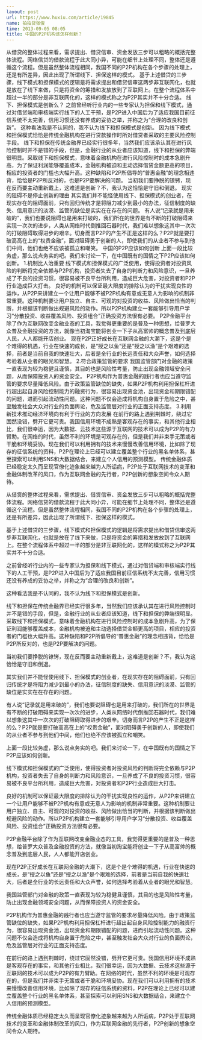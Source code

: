 ```yaml
---
layout: post
url: https://www.huxiu.com/article/19845
name: 拍拍贷张俊
time: 2013-09-05 08:05
title: 中国的P2P机构该怎样创新？
---
```

从借贷的整体过程来看，需求提出、借贷信审、资金发放三步可以粗略的概括完整体流程。网络信贷的借款流程于此大同小异，可能在细节上处理不同，整体还是遵循这个流程。但是虽然整体流程相同，我国不同的P2P机构在各个步骤的处理上，还是有所差异，因此出现了所谓线下、担保这样的模式。 基于上述借贷的三步骤，线下模式和担保模式的逻辑是将需求提出和借贷信审这两步非互联网化，也就是放在了线下来做，只是将资金的筹措和发放放到了互联网上。在整个流程体系中超过一半的部分是非互联网化的，这样的模式称之为P2P其实并不十分合适。 线下、担保模式是创新么？ 之前曾经听行业内的一些专家认为担保和线下模式，通过对借贷端和审核端实行线下的人工干预，是P2P进入中国后为了适应我国目前征信系统不太完善，信用习惯还没有养成的妥协之举，并称之为“合理的改良和创新”。 这种看法我是不认同的，我不认为线下和担保模式是创新。 因为线下模式和担保模式恰恰是传统金融机构在进行贷款操作时所对借贷者采取的主要风险控制手段。 线下和担保在传统金融界已经实行很多年，当然我们应该承认其在进行风险控制时并不是错的手段，但是，金融行业的从业者应该知道，线下和担保的弊端很明显。采取线下和担保模式，意味着金融机构在进行风险控制时的成本急剧升高，为了保证利润能够覆盖成本，金融机构被迫和主动选择借贷金额更高的项目，相应的投资者的门槛也大幅升高。这种缺陷和P2P所倡导的“普惠金融”的理念相违背，恰恰是P2P所反对的，也是P2P要解决的问题。 当初我们要挣脱的镣铐，现在反而要主动重新戴上，这难道是创新？不，我认为这恰恰是守旧和倒退。 现实的阻碍不是停止创新的理由 其实我们并不能怪使用线下、担保模式的创业者，在现实存在的阻碍面前，只有回归传统才是将阻力减少到最小的办法，征信制度的缺失、信用意识的淡漠、监管的缺位是实实在在存在的问题。 有人说“记录就是用来破的”，我们也要说阻碍也是用来打破的，我们所在的世界是有不断的打破阻碍来实现一次次的进步，人类从网络时代倒推回石器时代，我们难以想象这其中一次次的打破阻碍取得进步的艰辛。切身而言P2P的产生不正是这样的么？P2P就是要打破高高在上的“权贵金融”，面对阻碍勇于创新的人，即使我们的从业者不参与到他们中间，他们也绝不应该被孤立和嘲笑。 中国的P2P应该如何创新 上面一段比较务虚，那么说点务实的吧。我们来讨论一下，在中国既有的国情之下P2P应该如何创新。 1.机制比人治重要 线下模式和担保模式的广泛使用，使得投资者对投资风险的判断将完全依赖与P2P机构，投资者失去了自身的判断力和风险意识，一旦养成了不良的投资习惯，很容易被不良平台所利用，造成巨大危害，对投资者和P2P行业造成巨大打击。 良好的机制可以保证最大限度的排除认为的干扰实现良性的运作，从P2P来讲建立一个让用户能够不被P2P机构有意或无意人为影响的机制非常重要。这种机制要让用户独立、自主、可观的对投资的收益、风险做出恰当的判断，并根据该判断做出规避风险的动作。所以P2P机构建立一套能够引导用户学习“分散投资、收益覆盖风险、投资组合”正确投资方法很有必要。 P2P金融平台除了作为互联网改变金融业态的工具，我觉得更重要的是普及一种思想，给普罗大众普及金融投资的方法，就像当初淘宝能将创业一下子从高富帅的概念普及到底层人民，人人都能开店创业。 现在P2P正好成长在互联网金融的大潮下，这是个是个难得的机遇，行业在快速的成长，是“授之以鱼”还是“授之以渔”是个艰难的选择，前者是当前自我的快速壮大，后者是全行业的长远责任和大众声誉，如何选择考验着从业者的眼光和智慧。 2.符合政策监管的要求 我国监管部门对金融的政策一直表现为较为稳健且谨慎，其目的也是风险性考量，防止出现金融领域安全问题，从而保障投资人的资金安全。 P2P机构作为普惠金融的践行者也应当遵守监管的要求尽量降低风险。由于政策监管缺位的缺失，如果P2P机构利用担保杠杆进行超出起自身风险控制能力的融资行为，很容易出现资金池，出现资金和期限错配的问题，进而引起流动性问题。这种问题不仅会造成将机构自身置于危险之中，甚至触发社会大众对行业的负面舆论，危及监管层对行业的正面支持态度。 3.利用新技术推动经济环境向有利于行业的方向发展 在前行的路上遇到荆棘时，绕过它固然没错，劈开它更可贵。我国信用环境不成熟是客观存在的事实，和其他行业相比，我们很幸运，因为大数据、云技术这些源于互联网的技术可以成为P2P的有力臂助。在网络的时代，虽然不利的环境是可观存在的，但是我们并非束手无策或者干脆和环境妥协。现在我们可以利用拥有的技术来慢慢改善信用环境，比如除了现存的征信系统的资料，P2P在理论上已经可以建立覆盖整个行业的黑名单体系，甚至探索可以利用SNS和大数据结合，来建立个人信用的预测模型。 传统金融体质已经稳定太久而呈现官僚化迹象越来越为人所诟病，P2P处于互联网技术的变革和金融体制改革的风口，作为互联网金融的先行者，P2P创新的想象空间令众人期待。

从借贷的整体过程来看，需求提出、借贷信审、资金发放三步可以粗略的概括完整体流程。网络信贷的借款流程于此大同小异，可能在细节上处理不同，整体还是遵循这个流程。但是虽然整体流程相同，我国不同的P2P机构在各个步骤的处理上，还是有所差异，因此出现了所谓线下、担保这样的模式。

基于上述借贷的三步骤，线下模式和担保模式的逻辑是将需求提出和借贷信审这两步非互联网化，也就是放在了线下来做，只是将资金的筹措和发放放到了互联网上。在整个流程体系中超过一半的部分是非互联网化的，这样的模式称之为P2P其实并不十分合适。

之前曾经听行业内的一些专家认为担保和线下模式，通过对借贷端和审核端实行线下的人工干预，是P2P进入中国后为了适应我国目前征信系统不太完善，信用习惯还没有养成的妥协之举，并称之为“合理的改良和创新”。

这种看法我是不认同的，我不认为线下和担保模式是创新。

线下和担保在传统金融界已经实行很多年，当然我们应该承认其在进行风险控制时并不是错的手段，但是，金融行业的从业者应该知道，线下和担保的弊端很明显。采取线下和担保模式，意味着金融机构在进行风险控制时的成本急剧升高，为了保证利润能够覆盖成本，金融机构被迫和主动选择借贷金额更高的项目，相应的投资者的门槛也大幅升高。这种缺陷和P2P所倡导的“普惠金融”的理念相违背，恰恰是P2P所反对的，也是P2P要解决的问题。

当初我们要挣脱的镣铐，现在反而要主动重新戴上，这难道是创新？不，我认为这恰恰是守旧和倒退。

其实我们并不能怪使用线下、担保模式的创业者，在现实存在的阻碍面前，只有回归传统才是将阻力减少到最小的办法，征信制度的缺失、信用意识的淡漠、监管的缺位是实实在在存在的问题。

有人说“记录就是用来破的”，我们也要说阻碍也是用来打破的，我们所在的世界是有不断的打破阻碍来实现一次次的进步，人类从网络时代倒推回石器时代，我们难以想象这其中一次次的打破阻碍取得进步的艰辛。切身而言P2P的产生不正是这样的么？P2P就是要打破高高在上的“权贵金融”，面对阻碍勇于创新的人，即使我们的从业者不参与到他们中间，他们也绝不应该被孤立和嘲笑。

上面一段比较务虚，那么说点务实的吧。我们来讨论一下，在中国既有的国情之下P2P应该如何创新。

线下模式和担保模式的广泛使用，使得投资者对投资风险的判断将完全依赖与P2P机构，投资者失去了自身的判断力和风险意识，一旦养成了不良的投资习惯，很容易被不良平台所利用，造成巨大危害，对投资者和P2P行业造成巨大打击。

良好的机制可以保证最大限度的排除认为的干扰实现良性的运作，从P2P来讲建立一个让用户能够不被P2P机构有意或无意人为影响的机制非常重要。这种机制要让用户独立、自主、可观的对投资的收益、风险做出恰当的判断，并根据该判断做出规避风险的动作。所以P2P机构建立一套能够引导用户学习“分散投资、收益覆盖风险、投资组合”正确投资方法很有必要。

P2P金融平台除了作为互联网改变金融业态的工具，我觉得更重要的是普及一种思想，给普罗大众普及金融投资的方法，就像当初淘宝能将创业一下子从高富帅的概念普及到底层人民，人人都能开店创业。

现在P2P正好成长在互联网金融的大潮下，这是个是个难得的机遇，行业在快速的成长，是“授之以鱼”还是“授之以渔”是个艰难的选择，前者是当前自我的快速壮大，后者是全行业的长远责任和大众声誉，如何选择考验着从业者的眼光和智慧。

我国监管部门对金融的政策一直表现为较为稳健且谨慎，其目的也是风险性考量，防止出现金融领域安全问题，从而保障投资人的资金安全。

P2P机构作为普惠金融的践行者也应当遵守监管的要求尽量降低风险。由于政策监管缺位的缺失，如果P2P机构利用担保杠杆进行超出起自身风险控制能力的融资行为，很容易出现资金池，出现资金和期限错配的问题，进而引起流动性问题。这种问题不仅会造成将机构自身置于危险之中，甚至触发社会大众对行业的负面舆论，危及监管层对行业的正面支持态度。

在前行的路上遇到荆棘时，绕过它固然没错，劈开它更可贵。我国信用环境不成熟是客观存在的事实，和其他行业相比，我们很幸运，因为大数据、云技术这些源于互联网的技术可以成为P2P的有力臂助。在网络的时代，虽然不利的环境是可观存在的，但是我们并非束手无策或者干脆和环境妥协。现在我们可以利用拥有的技术来慢慢改善信用环境，比如除了现存的征信系统的资料，P2P在理论上已经可以建立覆盖整个行业的黑名单体系，甚至探索可以利用SNS和大数据结合，来建立个人信用的预测模型。

传统金融体质已经稳定太久而呈现官僚化迹象越来越为人所诟病，P2P处于互联网技术的变革和金融体制改革的风口，作为互联网金融的先行者，P2P创新的想象空间令众人期待。

